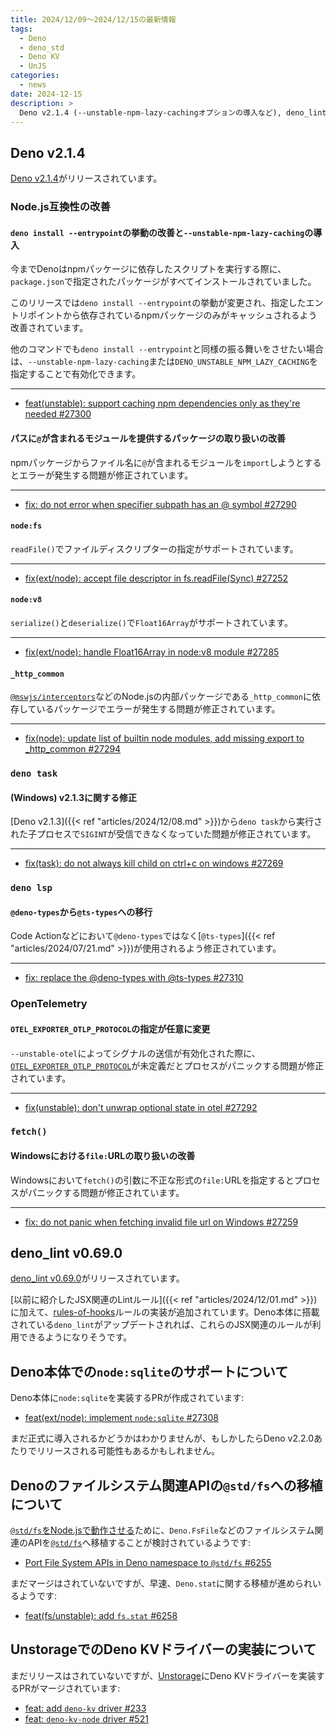 ```yaml
---
title: 2024/12/09〜2024/12/15の最新情報
tags:
  - Deno
  - deno_std
  - Deno KV
  - UnJS
categories:
  - news
date: 2024-12-15
description: >
  Deno v2.1.4 (--unstable-npm-lazy-cachingオプションの導入など), deno_lint v0.69.0 (JSX関連のルールやrules-of-hooksルールなどの追加), Deno本体での`node:sqlite`のサポートについて, Denoのファイルシステム関連APIの@std/fsへの移植について, UnstorageでのDeno KVドライバーの実装について
---
```


## Deno v2.1.4

[Deno v2.1.4](https://github.com/denoland/deno/releases/tag/v2.1.4)がリリースされています。

### Node.js互換性の改善

#### `deno install --entrypoint`の挙動の改善と`--unstable-npm-lazy-caching`の導入

今までDenoはnpmパッケージに依存したスクリプトを実行する際に、`package.json`で指定されたパッケージがすべてインストールされていました。

このリリースでは`deno install --entrypoint`の挙動が変更され、指定したエントリポイントから依存されているnpmパッケージのみがキャッシュされるよう改善されています。

他のコマンドでも`deno install --entrypoint`と同様の振る舞いをさせたい場合は、`--unstable-npm-lazy-caching`または`DENO_UNSTABLE_NPM_LAZY_CACHING`を指定することで有効化できます。

---

- [feat(unstable): support caching npm dependencies only as they're needed #27300](https://github.com/denoland/deno/pull/27300)

#### パスに`@`が含まれるモジュールを提供するパッケージの取り扱いの改善

npmパッケージからファイル名に`@`が含まれるモジュールを`import`しようとするとエラーが発生する問題が修正されています。

---

- [fix: do not error when specifier subpath has an @ symbol #27290](https://github.com/denoland/deno/pull/27290)


#### `node:fs`

`readFile()`でファイルディスクリプターの指定がサポートされています。

---

- [fix(ext/node): accept file descriptor in fs.readFile(Sync) #27252](https://github.com/denoland/deno/pull/27252)


#### `node:v8`

`serialize()`と`deserialize()`で`Float16Array`がサポートされています。

---

- [fix(ext/node): handle Float16Array in node:v8 module #27285](https://github.com/denoland/deno/pull/27285)

#### `_http_common`

[`@mswjs/interceptors`](https://github.com/mswjs/interceptors/blob/v0.37.3/src/interceptors/ClientRequest/MockHttpSocket.ts#L6C9-L6C21)などのNode.jsの内部パッケージである`_http_common`に依存しているパッケージでエラーが発生する問題が修正されています。

---

- [fix(node): update list of builtin node modules, add missing export to _http_common #27294](https://github.com/denoland/deno/pull/27294)

### `deno task`

#### (Windows) v2.1.3に関する修正

[Deno v2.1.3]({{< ref "articles/2024/12/08.md" >}})から`deno task`から実行された子プロセスで`SIGINT`が受信できなくなっていた問題が修正されています。

---

- [fix(task): do not always kill child on ctrl+c on windows #27269](https://github.com/denoland/deno/pull/27269)

### `deno lsp`

#### `@deno-types`から`@ts-types`への移行

Code Actionなどにおいて`@deno-types`ではなく[`@ts-types`]({{< ref "articles/2024/07/21.md" >}})が使用されるよう修正されています。

---

- [fix: replace the @deno-types with @ts-types #27310](https://github.com/denoland/deno/pull/27310)

### OpenTelemetry

#### `OTEL_EXPORTER_OTLP_PROTOCOL`の指定が任意に変更

`--unstable-otel`によってシグナルの送信が有効化された際に、[`OTEL_EXPORTER_OTLP_PROTOCOL`](https://github.com/denoland/deno/blob/v2.1.4/ext/telemetry/lib.rs#L418)が未定義だとプロセスがパニックする問題が修正されています。

---

- [fix(unstable): don't unwrap optional state in otel #27292](https://github.com/denoland/deno/pull/27292)

### `fetch()`

#### Windowsにおける`file:`URLの取り扱いの改善

Windowsにおいて`fetch()`の引数に不正な形式の`file:`URLを指定するとプロセスがパニックする問題が修正されています。

---

- [fix: do not panic when fetching invalid file url on Windows #27259](https://github.com/denoland/deno/pull/27259)

## deno_lint v0.69.0

[deno_lint v0.69.0](https://github.com/denoland/deno_lint/releases/tag/0.69.0)がリリースされています。

[以前に紹介したJSX関連のLintルール]({{< ref "articles/2024/12/01.md" >}})に加えて、[rules-of-hooks](https://github.com/denoland/deno_lint/pull/1346)ルールの実装が追加されています。Deno本体に搭載されている`deno_lint`がアップデートされれば、これらのJSX関連のルールが利用できるようになりそうです。

## Deno本体での`node:sqlite`のサポートについて

Deno本体に`node:sqlite`を実装するPRが作成されています:

- [feat(ext/node): implement `node:sqlite` #27308](https://github.com/denoland/deno/pull/27308)

まだ正式に導入されるかどうかはわかりませんが、もしかしたらDeno v2.2.0あたりでリリースされる可能性もあるかもしれません。

## Denoのファイルシステム関連APIの`@std/fs`への移植について

[`@std/fs`をNode.jsで動作させる](https://github.com/denoland/std/issues/4313)ために、`Deno.FsFile`などのファイルシステム関連のAPIを[`@std/fs`](https://jsr.io/@std/fs@1.0.6)へ移植することが検討されているようです:

- [Port File System APIs in Deno namespace to `@std/fs` #6255](https://github.com/denoland/std/issues/6255)

まだマージはされていないですが、早速、`Deno.stat`に関する移植が進められいるようです:

- [feat(fs/unstable): add `fs.stat` #6258](https://github.com/denoland/std/pull/6258)


## UnstorageでのDeno KVドライバーの実装について

まだリリースはされていないですが、[Unstorage](https://github.com/unjs/unstorage)にDeno KVドライバーを実装するPRがマージされています:

- [feat: add `deno-kv` driver #233](https://github.com/unjs/unstorage/pull/233)
- [feat: `deno-kv-node` driver #521](https://github.com/unjs/unstorage/pull/521)
